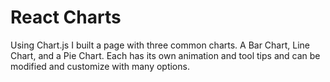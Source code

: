 # React Charts

Using Chart.js I built a page with three common charts. A Bar Chart,
Line Chart, and a Pie Chart.
Each has its own animation and tool tips and can be modified and 
customize with many options.
